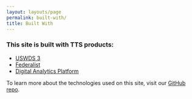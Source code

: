 ```yaml
---
layout: layouts/page
permalink: built-with/
title: Built With
---
```

### This site is built with TTS products:

* [USWDS 3](https://designsystem.digital.gov/whats-new/updates/2022/04/28/introducing-uswds-3-0/)
* [Federalist](https://federalist.18f.gov/)
* [Digital Analytics Platform](https://digital.gov/guides/dap/)

To learn more about the technologies used on this site, visit our [GitHub repo](https://github.com/GSA-TTS/tts.gsa.gov/tree/main/docs/architecture/decisions).

